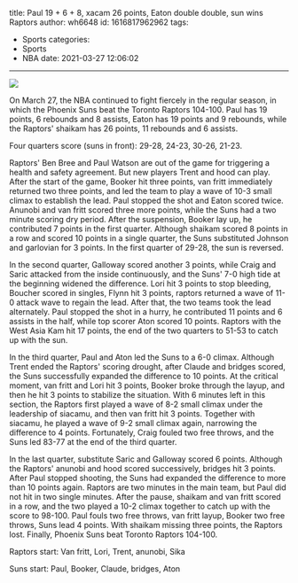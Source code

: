 title: Paul 19 + 6 + 8, xacam 26 points, Eaton double double, sun wins Raptors
author: wh6648
id: 1616817962962
tags: 
- Sports
categories: 
- Sports
- NBA
date: 2021-03-27 12:06:02
---
![](https://p1.itc.cn/images01/20210327/2b72dfe406c14c6fb34da244a8e41d15.jpeg)


On March 27, the NBA continued to fight fiercely in the regular season, in which the Phoenix Suns beat the Toronto Raptors 104-100. Paul has 19 points, 6 rebounds and 8 assists, Eaton has 19 points and 9 rebounds, while the Raptors' shaikam has 26 points, 11 rebounds and 6 assists.

Four quarters score (suns in front): 29-28, 24-23, 30-26, 21-23.

Raptors' Ben Bree and Paul Watson are out of the game for triggering a health and safety agreement. But new players Trent and hood can play. After the start of the game, Booker hit three points, van fritt immediately returned two three points, and led the team to play a wave of 10-3 small climax to establish the lead. Paul stopped the shot and Eaton scored twice. Anunobi and van fritt scored three more points, while the Suns had a two minute scoring dry period. After the suspension, Booker lay up, he contributed 7 points in the first quarter. Although shaikam scored 8 points in a row and scored 10 points in a single quarter, the Suns substituted Johnson and garlovian for 3 points. In the first quarter of 29-28, the sun is reversed.

In the second quarter, Galloway scored another 3 points, while Craig and Saric attacked from the inside continuously, and the Suns' 7-0 high tide at the beginning widened the difference. Lori hit 3 points to stop bleeding, Boucher scored in singles, Flynn hit 3 points, raptors returned a wave of 11-0 attack wave to regain the lead. After that, the two teams took the lead alternately. Paul stopped the shot in a hurry, he contributed 11 points and 6 assists in the half, while top scorer Aton scored 10 points. Raptors with the West Asia Kam hit 17 points, the end of the two quarters to 51-53 to catch up with the sun.

In the third quarter, Paul and Aton led the Suns to a 6-0 climax. Although Trent ended the Raptors' scoring drought, after Claude and bridges scored, the Suns successfully expanded the difference to 10 points. At the critical moment, van fritt and Lori hit 3 points, Booker broke through the layup, and then he hit 3 points to stabilize the situation. With 6 minutes left in this section, the Raptors first played a wave of 8-2 small climax under the leadership of siacamu, and then van fritt hit 3 points. Together with siacamu, he played a wave of 9-2 small climax again, narrowing the difference to 4 points. Fortunately, Craig fouled two free throws, and the Suns led 83-77 at the end of the third quarter.

In the last quarter, substitute Saric and Galloway scored 6 points. Although the Raptors' anunobi and hood scored successively, bridges hit 3 points. After Paul stopped shooting, the Suns had expanded the difference to more than 10 points again. Raptors are two minutes in the main team, but Paul did not hit in two single minutes. After the pause, shaikam and van fritt scored in a row, and the two played a 10-2 climax together to catch up with the score to 98-100. Paul fouls two free throws, van fritt layup, Booker two free throws, Suns lead 4 points. With shaikam missing three points, the Raptors lost. Finally, Phoenix Suns beat Toronto Raptors 104-100.

Raptors start: Van fritt, Lori, Trent, anunobi, Sika

Suns start: Paul, Booker, Claude, bridges, Aton

